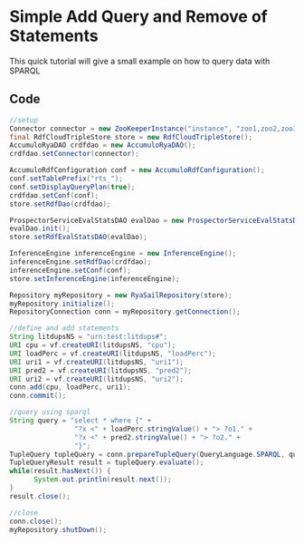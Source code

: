 
<!--

[comment]: # Licensed to the Apache Software Foundation (ASF) under one
[comment]: # or more contributor license agreements.  See the NOTICE file
[comment]: # distributed with this work for additional information
[comment]: # regarding copyright ownership.  The ASF licenses this file
[comment]: # to you under the Apache License, Version 2.0 (the
[comment]: # "License"); you may not use this file except in compliance
[comment]: # with the License.  You may obtain a copy of the License at
[comment]: # 
[comment]: #   http://www.apache.org/licenses/LICENSE-2.0
[comment]: # 
[comment]: # Unless required by applicable law or agreed to in writing,
[comment]: # software distributed under the License is distributed on an
[comment]: # "AS IS" BASIS, WITHOUT WARRANTIES OR CONDITIONS OF ANY
[comment]: # KIND, either express or implied.  See the License for the
[comment]: # specific language governing permissions and limitations
[comment]: # under the License.

-->
# Simple Add Query and Remove of Statements

This quick tutorial will give a small example on how to query data with SPARQL

## Code

``` JAVA
//setup
Connector connector = new ZooKeeperInstance("instance", "zoo1,zoo2,zoo3").getConnector("user", "password");
final RdfCloudTripleStore store = new RdfCloudTripleStore();
AccumuloRyaDAO crdfdao = new AccumuloRyaDAO();
crdfdao.setConnector(connector);

AccumuloRdfConfiguration conf = new AccumuloRdfConfiguration();
conf.setTablePrefix("rts_");
conf.setDisplayQueryPlan(true);
crdfdao.setConf(conf);
store.setRdfDao(crdfdao);

ProspectorServiceEvalStatsDAO evalDao = new ProspectorServiceEvalStatsDAO(connector, conf);
evalDao.init();
store.setRdfEvalStatsDAO(evalDao);

InferenceEngine inferenceEngine = new InferenceEngine();
inferenceEngine.setRdfDao(crdfdao);
inferenceEngine.setConf(conf);
store.setInferenceEngine(inferenceEngine);

Repository myRepository = new RyaSailRepository(store);
myRepository.initialize();
RepositoryConnection conn = myRepository.getConnection();

//define and add statements
String litdupsNS = "urn:test:litdups#";
URI cpu = vf.createURI(litdupsNS, "cpu");
URI loadPerc = vf.createURI(litdupsNS, "loadPerc");
URI uri1 = vf.createURI(litdupsNS, "uri1");
URI pred2 = vf.createURI(litdupsNS, "pred2");
URI uri2 = vf.createURI(litdupsNS, "uri2");
conn.add(cpu, loadPerc, uri1);
conn.commit();

//query using sparql
String query = "select * where {" +
                "?x <" + loadPerc.stringValue() + "> ?o1." +
                "?x <" + pred2.stringValue() + "> ?o2." +
                "}";
TupleQuery tupleQuery = conn.prepareTupleQuery(QueryLanguage.SPARQL, query);
TupleQueryResult result = tupleQuery.evaluate();
while(result.hasNext()) {
      System.out.println(result.next());
}
result.close();

//close
conn.close();
myRepository.shutDown();
```